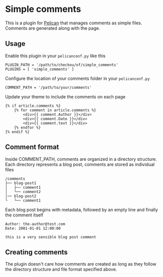Simple comments
===============

This is a plugin for [Pelican](http://docs.getpelican.com) that manages comments as simple files. Comments are generated along with the page.

Usage
-----

Enable this plugin in your `pelicanconf.py` like this

    PLUGIN_PATH = '/path/to/checkou/of/simple_comments'
    PLUGINS = [ 'simple_comments' ]

Configure the location of your comments folder in your `pelicanconf.py`

    COMMENT_PATH = '/path/to/your/comments'

Update your theme to include the comments on each page

    {% if article.comments %}
        {% for comment in article.comments %}
            <div>{{ comment.Author }}</div>
            <div>{{ comment.Date }}</div>
            <div>{{ comment.text }}</div>
        {% endfor %}
    {% endif %}


Comment format
--------------

Inside COMMENT_PATH, comments are organized in a directory structure. Each directory represents a blog post, comments are stored as individual files

    /comments
    ├── blog-post1
    │   ├── comment1
    │   └── comment2
    │── blog-post2
    └   └── comment1

Each blog post begins with metadata, followed by an empty line and finally the comment itself

    Author: the-author@test.com
    Date: 2001-01-01 12:00:00

    this is a very sensible blog post comment


Creating comments
-----------------
The plugin doesn't care how comments are created as long as they follow the directory structure and file format specified above.
